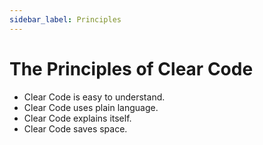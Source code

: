 ```yaml
---
sidebar_label: Principles
---
```


# The Principles of Clear Code

- Clear Code is easy to understand.
- Clear Code uses plain language.
- Clear Code explains itself.
- Clear Code saves space.
